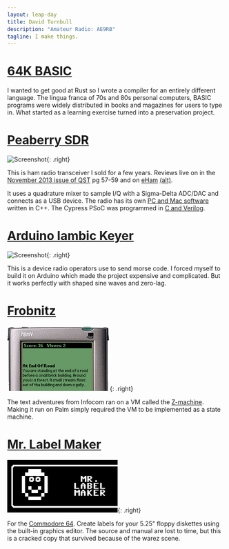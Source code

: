 ```yaml
---
layout: leap-day
title: David Turnbull
description: "Amateur Radio: AE9RB"
tagline: I make things.
---
```

<style>
.right { float: right; margin-left: 7px}
h1 { clear: right; width: 100%;}
#banner .tagline { padding: 10px; font-size: 16px; max-width: 600px;  margin: 6px auto; }
</style>


# [64K BASIC](https://www.basic-lang.org/)

I wanted to get good at Rust so I wrote a compiler for an entirely different language. The lingua franca of 70s and 80s personal computers, BASIC programs were widely distributed in books and magazines for users to type in. What started as a learning exercise turned into a preservation project.

# [Peaberry SDR](peaberry)
![Screenshot](../assets/peaberryV2.jpg){: .right}

This is ham radio transceiver I sold for a few years. Reviews live on in the [November 2013 issue of QST](http://www.arrl.org/files/file/QST/This%20Month%20in%20QST/November%202013/TOC.pdf) pg 57-59 and on [eHam](https://www.eham.net/reviews/view-product?id=10690)
[(alt)](https://www.eham.net/reviews/view-product?id=11577).

It uses a quadrature mixer to sample I/Q with a Sigma-Delta ADC/DAC and
connects as a USB device. The radio has its own
[PC and Mac software](https://github.com/AE9RB/peaberry-cw)
written in C++. The Cypress PSoC was programmed in
[C and Verilog](https://github.com/AE9RB/peaberry).

# [Arduino Iambic Keyer](https://github.com/AE9RB/iambino)
![Screenshot](../assets/iambino1.jpg){: .right}

This is a device radio operators use to send morse code. I forced myself to build it on Arduino which made the project expensive and complicated. But it works perfectly with shaped sine waves and zero-lag.

# [Frobnitz](http://frobnitz.sourceforge.net/)
![Screenshot](assets/frobnitz.png){: .right}

The text adventures from Infocom ran on a VM called the
[Z-machine](https://en.wikipedia.org/wiki/Z-machine).
Making it run on Palm simply required the VM to be implemented as a state machine.

# [Mr. Label Maker](assets/labelmaker.d64.zip)
![Screenshot](assets/labelmaker.jpg){: .right}

For the [Commodore 64](https://en.wikipedia.org/wiki/Commodore_64).
Create labels for your 5.25" floppy diskettes using the built-in
graphics editor. The source and manual are lost to time, but this
is a cracked copy that survived because of the warez scene.

